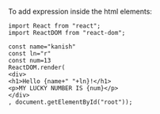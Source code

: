 To add expression inside the html elements:

    import React from "react";
    import ReactDOM from "react-dom";
    
    const name="kanish"
    const ln="r"
    const num=13
    ReactDOM.render(
    <div>
    <h1>Hello {name+" "+ln}!</h1>
    <p>MY LUCKY NUMBER IS {num}</p>
    </div>
    , document.getElementById("root"));
